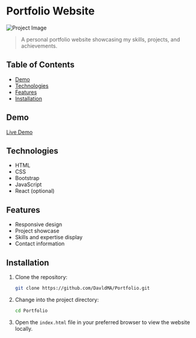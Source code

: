 # Portfolio Website

![Project Image](url_to_project_image.png)

> A personal portfolio website showcasing my skills, projects, and achievements.

## Table of Contents

- [Demo](#demo)
- [Technologies](#technologies)
- [Features](#features)
- [Installation](#installation)

## Demo

[Live Demo](nothing)

## Technologies

- HTML
- CSS
- Bootstrap
- JavaScript
- React (optional)

## Features

- Responsive design
- Project showcase
- Skills and expertise display
- Contact information

## Installation

1. Clone the repository:

   ```bash
   git clone https://github.com/DavldMA/Portfolio.git
   ```

2. Change into the project directory:

   ```bash
   cd Portfolio
   ```

3. Open the `index.html` file in your preferred browser to view the website locally.
